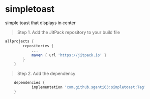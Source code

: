 # simpletoast
simple toast that displays in center
>Step 1. Add the JitPack repository to your build file
```gradle
allprojects {
		repositories {
			...
			maven { url 'https://jitpack.io' }
		}
	}

```
 >Step 2. Add the dependency
```gradle
 	dependencies {
	        implementation 'com.github.sganti63:simpletoast:Tag'
	}
 ```
